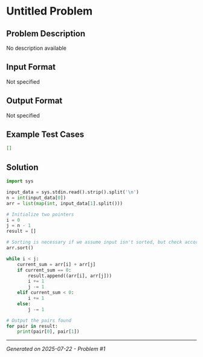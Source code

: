 # Untitled Problem

## Problem Description
No description available

## Input Format
Not specified

## Output Format
Not specified

## Example Test Cases
```json
[]
```

## Solution
```python
import sys

input_data = sys.stdin.read().strip().split('\n')
n = int(input_data[0])
arr = list(map(int, input_data[1].split()))

# Initialize two pointers
i = 0
j = n - 1
result = []

# Sorting is necessary if we assume input isn't sorted, but check according to problem statement
arr.sort()

while i < j:
    current_sum = arr[i] + arr[j]
    if current_sum == 0:
        result.append((arr[i], arr[j]))
        i += 1
        j -= 1
    elif current_sum < 0:
        i += 1
    else:
        j -= 1

# Output the pairs found
for pair in result:
    print(pair[0], pair[1])
```

---
*Generated on 2025-07-22 - Problem #1*